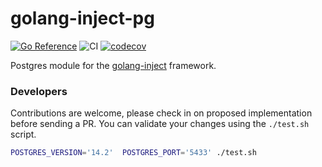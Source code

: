 # golang-inject-pg
[![Go Reference](https://pkg.go.dev/badge/github.com/ibrt/golang-inject-pg.svg)](https://pkg.go.dev/github.com/ibrt/golang-inject-pg)
![CI](https://github.com/ibrt/golang-inject-pg/actions/workflows/ci.yml/badge.svg)
[![codecov](https://codecov.io/gh/ibrt/golang-inject-pg/branch/main/graph/badge.svg?token=BQVP881F9Z)](https://codecov.io/gh/ibrt/golang-inject-pg)

Postgres module for the [golang-inject](https://github.com/ibrt/golang-inject) framework.

### Developers

Contributions are welcome, please check in on proposed implementation before sending a PR. You can validate your changes
using the `./test.sh` script.

```bash
POSTGRES_VERSION='14.2'  POSTGRES_PORT='5433' ./test.sh
```